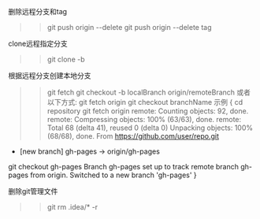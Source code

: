 删除远程分支和tag
>>git push origin --delete <branchName>
>>git push origin --delete tag <tagname>

clone远程指定分支
>>git clone -b <branchName> <server>

根据远程分支创建本地分支
>>git fetch
>>git checkout -b localBranch origin/remoteBranch
或者以下方式:
>>git fetch origin
>>git checkout branchName
示例
{
cd repository
git fetch origin
remote: Counting objects: 92, done.
remote: Compressing objects: 100% (63/63), done.
remote: Total 68 (delta 41), reused 0 (delta 0)
Unpacking objects: 100% (68/68), done.
From https://github.com/user/repo.git
 * [new branch]      gh-pages     -> origin/gh-pages

git checkout gh-pages
Branch gh-pages set up to track remote branch gh-pages from origin.
Switched to a new branch 'gh-pages'
}

删除git管理文件
>>git rm .idea/* -r